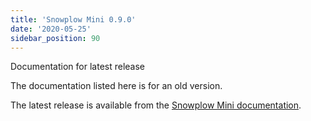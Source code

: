 ```yaml
---
title: 'Snowplow Mini 0.9.0'
date: '2020-05-25'
sidebar_position: 90
---
```


Documentation for latest release

The documentation listed here is for an old version.

The latest release is available from the [Snowplow Mini documentation](/docs/pipeline-components-and-applications/snowplow-mini/index.md).
